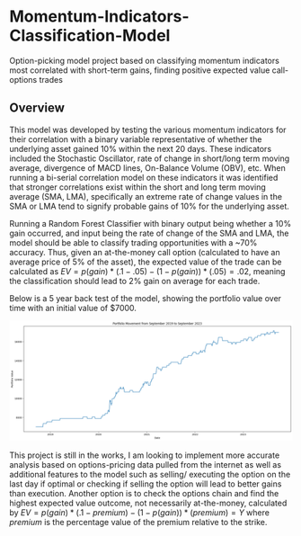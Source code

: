 # Momentum-Indicators-Classification-Model
Option-picking model project based on classifying momentum indicators most correlated with short-term gains, finding positive expected value call-options trades

## Overview

This model was developed by testing the various momentum indicators for their correlation with a binary variable representative of whether the underlying asset gained 10% within the next 20 days. These indicators included the Stochastic Oscillator, rate of change in short/long term moving average, divergence of MACD lines, On-Balance Volume (OBV), etc. When running a bi-serial correlation model on these indicators it was identified that stronger correlations exist within the short and long term moving average (SMA, LMA), specifically an extreme rate of change values in the SMA or LMA tend to signify probable gains of 10% for the underlying asset. 

Running a Random Forest Classifier with binary output being whether a 10% gain occurred, and input being the rate of change of the SMA and LMA, the model should be able to classify trading opportunities with a ~70% accuracy. Thus, given an at-the-money call option (calculated to have an average price of 5% of the asset), the expected value of the trade can be calculated as $EV = p(gain) * (.1 - .05) - (1 - p(gain)) * (.05) = .02$, meaning the classification should lead to 2% gain on average for each trade.

Below is a 5 year back test of the model, showing the portfolio value over time with an initial value of $7000.

![plot](./5_year_backtest.png)

This project is still in the works, I am looking to implement more accurate analysis based on options-pricing data pulled from the internet as well as additional features to the model such as selling/ executing the option on the last day if optimal or checking if selling the option will lead to better gains than execution. Another option is to check the options chain and find the highest expected value outcome, not necessarily at-the-money, calculated by $EV = p(gain) * (.1 - premium) - (1 - p(gain)) * (premium) = Y$ where $premium$ is the percentage value of the premium relative to the strike. 


